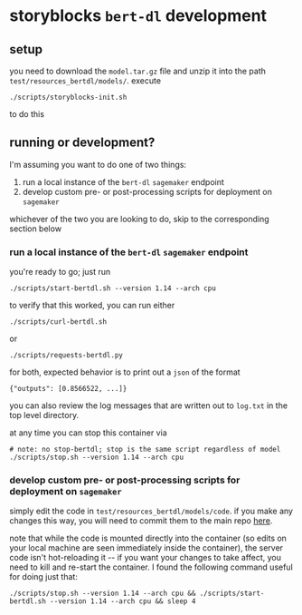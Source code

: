 # storyblocks `bert-dl` development

## setup

you need to download the `model.tar.gz` file and unzip it into the path 
`test/resources_bertdl/models/`. execute

```shell script
./scripts/storyblocks-init.sh
```

to do this


## running or development?

I'm assuming you want to do one of two things:

1. run a local instance of the `bert-dl` `sagemaker` endpoint
1. develop custom pre- or post-processing scripts for deployment on `sagemaker`

whichever of the two you are looking to do, skip to the corresponding section 
below


### run a local instance of the `bert-dl` `sagemaker` endpoint

you're ready to go; just run

```shell script
./scripts/start-bertdl.sh --version 1.14 --arch cpu
```

to verify that this worked, you can run either

```shell script
./scripts/curl-bertdl.sh
```

or

```shell script
./scripts/requests-bertdl.py
```

for both, expected behavior is to print out a `json` of the format

```
{"outputs": [0.8566522, ...]}
```

you can also review the log messages that are written out to `log.txt` in the 
top level directory.

at any time you can stop this container via

```shell script
# note: no stop-bertdl; stop is the same script regardless of model
./scripts/stop.sh --version 1.14 --arch cpu
```
 

### develop custom pre- or post-processing scripts for deployment on `sagemaker`

simply edit the code in `test/resources_bertdl/models/code`. if you make any 
changes this way, you will need to commit them to the main repo
[here](https://github.com/Footage-Firm/machine-learning/tree/feature/zach/multitoken-research/python/multitoken-research/bert).

note that while the code is mounted directly into the container (so edits on 
your local machine are seen immediately inside the container), the server code 
isn't hot-reloading it -- if you want your changes to take affect, you need to 
kill and re-start the container. I found the following command useful for doing 
just that:

```shell script
./scripts/stop.sh --version 1.14 --arch cpu && ./scripts/start-bertdl.sh --version 1.14 --arch cpu && sleep 4
```  
